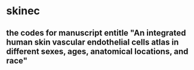 # skinec

## the codes for manuscript entitle "An integrated human skin vascular endothelial cells atlas in different sexes, ages, anatomical locations, and race"
